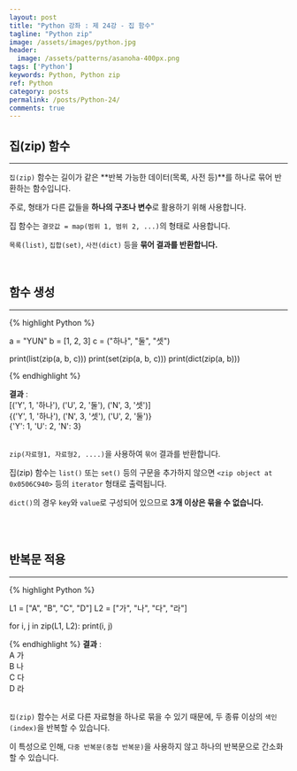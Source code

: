 ```yaml
---
layout: post
title: "Python 강좌 : 제 24강 - 집 함수"
tagline: "Python zip"
image: /assets/images/python.jpg
header:
  image: /assets/patterns/asanoha-400px.png
tags: ['Python']
keywords: Python, Python zip
ref: Python
category: posts
permalink: /posts/Python-24/
comments: true
---
```


## 집(zip) 함수 ##
----------

`집(zip)` 함수는 길이가 같은 **반복 가능한 데이터(목록, 사전 등)**를 하나로 묶어 반환하는 함수입니다.

주로, 형태가 다른 값들을 **하나의 구조나 변수**로 활용하기 위해 사용합니다.

집 함수는 `결괏값 = map(범위 1, 범위 2, ...)`의 형태로 사용합니다.

`목록(list)`, `집합(set)`, `사전(dict)` 등을 **묶어 결과를 반환합니다.**

<br>

## 함수 생성 ##
----------

{% highlight Python %}

a = "YUN"
b = [1, 2, 3]
c = ("하나", "둘", "셋")

print(list(zip(a, b, c)))
print(set(zip(a, b, c)))
print(dict(zip(a, b)))

{% endhighlight %}

**결과**
:    
[('Y', 1, '하나'), ('U', 2, '둘'), ('N', 3, '셋')]<br>
{('Y', 1, '하나'), ('N', 3, '셋'), ('U', 2, '둘')}<br>
{'Y': 1, 'U': 2, 'N': 3}<br>
<br>

`zip(자료형1, 자료형2, ....)`을 사용하여 `묶어` 결과를 반환합니다.

집(zip) 함수는 `list()` 또는 `set()` 등의 구문을 추가하지 않으면 `<zip object at 0x0506C940>` 등의 `iterator` 형태로 출력됩니다.

`dict()`의 경우 `key`와 `value`로 구성되어 있으므로 **3개 이상은 묶을 수 없습니다.**

<br>
<br>

## 반복문 적용 ##
----------

{% highlight Python %}

L1 = ["A", "B", "C", "D"]
L2 = ["가", "나", "다", "라"]


for i, j in zip(L1, L2):
    print(i, j)

{% endhighlight %}
**결과**
:    
A 가<br>
B 나<br>
C 다<br>
D 라<br>
<br>

`집(zip)` 함수는 서로 다른 자료형을 하나로 묶을 수 있기 때문에, 두 종류 이상의 `색인(index)`을 반복할 수 있습니다.

이 특성으로 인해, `다중 반복문(중첩 반복문)`을 사용하지 않고 하나의 반복문으로 간소화 할 수 있습니다.

